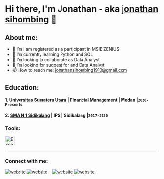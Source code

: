 # Hi there, I'm Jonathan - aka [jonathan sihombing](https://www.instagram.com/nathan_shb/?hl=en) 👋

## About me:
- 🔭 I’m I am registered as a participant in MSIB ZENIUS
- 🌱 I’m currently learning Python and SQL
- 👯 I’m looking to collaborate as Data Analyst
- 🤔 I’m looking for suggest for and Data Analyst
- 📫 How to reach me: jonathansihombing1910@gmail.com

## Education:

#### 1. [Universitas Sumatera Utara ](https://www.usu.ac.id/) | Financial Management | Medan |`2020-Presents`
  
#### 2. [SMA N 1 Sidikalang](https://smanegeri1sidikalang.sch.id/) | IPS | Sidikalang |`2017-2020`


### Tools:

[<img align="left" alt="Excel" width="30px" src="https://is2-ssl.mzstatic.com/image/thumb/Purple126/v4/a8/fd/5a/a8fd5a84-c6f1-355f-3b9f-6e86598efaa3/XCEL.png/1200x630bb.png" style="padding-right:10px;" />][webdev]

<br />
<br />

---
### Connect with me:

[![website](./img/linkedin-light.svg)](https://www.linkedin.com/in/jonathansihombing/#gh-light-mode-only)
[![website](./img/linkedin-dark.svg)](https://www.linkedin.com/in/jonathansihombing/#gh-dark-mode-only)
&nbsp;&nbsp;
[![website](./img/instagram-light.svg)](https://www.instagram.com/nathan_shb/?hl=en#gh-light-mode-only)
[![website](./img/instagram-dark.svg)](https://www.instagram.com/nathan_shb/?hl=enn#gh-dark-mode-only)



[webdev]: https://github.com/vincentwidyan/vincentwidyan
